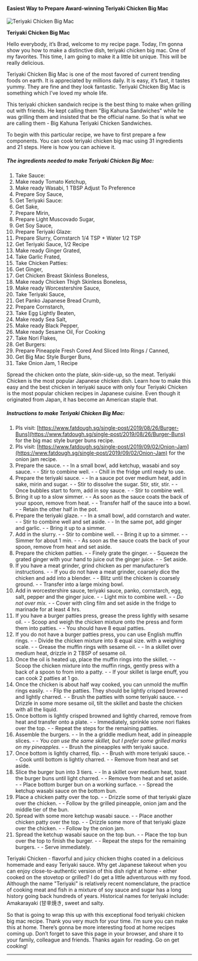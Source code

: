             

#### Easiest Way to Prepare Award-winning Teriyaki Chicken Big Mac

![Teriyaki Chicken Big Mac](https://img-global.cpcdn.com/recipes/185ccad45706de7d/751x532cq70/teriyaki-chicken-big-mac-recipe-main-photo.jpg)

**Teriyaki Chicken Big Mac**

Hello everybody, it’s Brad, welcome to my recipe page. Today, I’m gonna show you how to make a distinctive dish, teriyaki chicken big mac. One of my favorites. This time, I am going to make it a little bit unique. This will be really delicious.

Teriyaki Chicken Big Mac is one of the most favored of current trending foods on earth. It is appreciated by millions daily. It is easy, it’s fast, it tastes yummy. They are fine and they look fantastic. Teriyaki Chicken Big Mac is something which I’ve loved my whole life.

This teriyaki chicken sandwich recipe is the best thing to make when grilling out with friends. He kept calling them "Big Kahuna Sandwiches" while he was grilling them and insisted that be the official name. So that is what we are calling them - Big Kahuna Teriyaki Chicken Sandwiches.

To begin with this particular recipe, we have to first prepare a few components. You can cook teriyaki chicken big mac using 31 ingredients and 21 steps. Here is how you can achieve it.

##### The ingredients needed to make Teriyaki Chicken Big Mac:

1.  Take Sauce:
2.  Make ready Tomato Ketchup,
3.  Make ready Wasabi, 1 TBSP Adjust To Preference
4.  Prepare Soy Sauce,
5.  Get Teriyaki Sauce:
6.  Get Sake,
7.  Prepare Mirin,
8.  Prepare Light Muscovado Sugar,
9.  Get Soy Sauce,
10.  Prepare Teriyaki Glaze:
11.  Prepare Slurry, Cornstarch 1/4 TSP + Water 1/2 TSP
12.  Get Teriyaki Sauce, 1/2 Recipe
13.  Make ready Ginger Grated,
14.  Take Garlic Frated,
15.  Take Chicken Patties:
16.  Get Ginger,
17.  Get Chicken Breast Skinless Boneless,
18.  Make ready Chicken Thigh Skinless Boneless,
19.  Make ready Worcestershire Sauce,
20.  Take Teriyaki Sauce,
21.  Get Panko Japanese Bread Crumb,
22.  Prepare Cornstarch,
23.  Take Egg Lightly Beaten,
24.  Make ready Sea Salt,
25.  Make ready Black Pepper,
26.  Make ready Sesame Oil, For Cooking
27.  Take Nori Flakes,
28.  Get Burgers:
29.  Prepare Pineapple Fresh Cored And Sliced Into Rings / Canned,
30.  Get Big Mac Style Burger Buns,
31.  Take Onion Jam, 1 Recipe

Spread the chicken onto the plate, skin-side-up, so the meat. Teriyaki Chicken is the most popular Japanese chicken dish. Learn how to make this easy and the best chicken in teriyaki sauce with only four Teriyaki Chicken is the most popular chicken recipes in Japanese cuisine. Even though it originated from Japan, it has become an American staple that.

##### Instructions to make Teriyaki Chicken Big Mac:

1.  Pls visit: [https://www.fatdough.sg/single-post/2019/08/26/Burger-Buns](https://www.fatdough.sg/single-post/2019/08/26/Burger-Buns) for the big mac style burger buns recipe.
2.  Pls visit: [https://www.fatdough.sg/single-post/2019/09/02/Onion-Jam](https://www.fatdough.sg/single-post/2019/09/02/Onion-Jam) for the onion jam recipe.
3.  Prepare the sauce. - - In a small bowl, add ketchup, wasabi and soy sauce. - - Stir to combine well. - - Chill in the fridge until ready to use.
4.  Prepare the teriyaki sauce. - - In a sauce pot over medium heat, add in sake, mirin and sugar. - - Stir to dissolve the sugar. Stir, stir, stir. - - Once bubbles start to form, add in soy sauce. - - Stir to combine well.
5.  Bring it up to a slow simmer. - - As soon as the sauce coats the back of your spoon, remove from heat. - - Transfer half of the sauce into a bowl. - - Retain the other half in the pot.
6.  Prepare the teriyaki glaze. - - In a small bowl, add cornstarch and water. - - Stir to combine well and set aside. - - In the same pot, add ginger and garlic. - - Bring it up to a simmer.
7.  Add in the slurry. - - Stir to combine well. - - Bring it up to a simmer. - - Simmer for about 1 min. - - As soon as the sauce coats the back of your spoon, remove from heat and set aside.
8.  Prepare the chicken patties. - - Finely grate the ginger. - - Squeeze the grated ginger with your hand to juice out the ginger juice. - - Set aside.
9.  If you have a meat grinder, grind chicken as per manufacturer’s instructions. - - If you do not have a meat grinder, coarsely dice the chicken and add into a blender. - - Blitz until the chicken is coarsely ground. - - Transfer into a large mixing bowl.
10.  Add in worcestershire sauce, teriyaki sauce, panko, cornstarch, egg, salt, pepper and the ginger juice. - - Light mix to combine well. - - _Do not over mix._ - - Cover with cling film and set aside in the fridge to marinade for at least 4 hrs.
11.  If you have a burger patties press, grease the press lightly with sesame oil. - - Scoop and weigh the chicken mixture onto the press and form them into patties. - - You should have 8 equal patties.
12.  If you do not have a burger patties press, you can use English muffin rings. - - Divide the chicken mixture into 8 equal size. with a weighing scale. - - Grease the muffin rings with sesame oil. - - In a skillet over medium heat, drizzle in 2 TBSP of sesame oil.
13.  Once the oil is heated up, place the muffin rings into the skillet. - - Scoop the chicken mixture into the muffin rings, gently press with a back of a spoon to from into a patty. - - If your skillet is large enuff, you can cook 2 patties at 1 go.
14.  Once the chicken is about half way cooked, you can unmold the muffin rings easily. - - Flip the patties. They should be lightly crisped browned and lightly charred. - - Brush the patties with some teriyaki sauce. - - Drizzle in some more sesame oil, tilt the skillet and baste the chicken with all the liquid.
15.  Once bottom is lightly crisped browned and lightly charred, remove from heat and transfer onto a plate. - - Immediately, sprinkle some nori flakes over the top. - - Repeat the steps for the remaining patties.
16.  Assemble the burgers. - - In the a griddle medium heat, add in pineapple slices. - - _You can use the same skillet, but I prefer some grilled marks on my pineapples._ - - Brush the pineapples with teriyaki sauce.
17.  Once bottom is lightly charred, flip. - - Brush with more teriyaki sauce. - - Cook until bottom is lightly charred. - - Remove from heat and set aside.
18.  Slice the burger bun into 3 tiers. - - In a skillet over medium heat, toast the burger buns until light charred. - - Remove from heat and set aside. - - Place bottom burger bun on a working surface. - - Spread the ketchup wasabi sauce on the bottom bun.
19.  Place a chicken patty over the top. - - Drizzle some of that teriyaki glaze over the chicken. - - Follow by the grilled pineapple, onion jam and the middle tier of the bun.
20.  Spread with some more ketchup wasabi sauce. - - Place another chicken patty over the top. - - Drizzle some more of that teriyaki glaze over the chicken. - - Follow by the onion jam.
21.  Spread the ketchup wasabi sauce on the top bun. - - Place the top bun over the top to finish the burger. - - Repeat the steps for the remaining burgers. - - Serve immediately.

Teriyaki Chicken - flavorful and juicy chicken thighs coated in a delicious homemade and easy Teriyaki sauce. Why get Japanese takeout when you can enjoy close-to-authentic version of this dish right at home - either cooked on the stovetop or grilled? I do get a little adventurous with my food. Although the name "Teriyaki" is relatively recent nomenclature, the practice of cooking meat and fish in a mixture of soy sauce and sugar has a long history going back hundreds of years. Historical names for teriyaki include: Amakarayaki (甘辛焼き, sweet and salty.

So that is going to wrap this up with this exceptional food teriyaki chicken big mac recipe. Thank you very much for your time. I’m sure you can make this at home. There’s gonna be more interesting food at home recipes coming up. Don’t forget to save this page in your browser, and share it to your family, colleague and friends. Thanks again for reading. Go on get cooking!

* * *